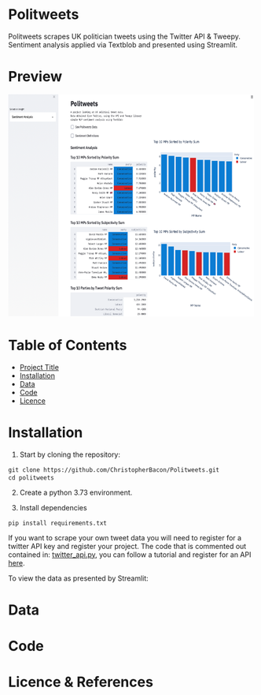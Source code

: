 # Politweets
Politweets scrapes UK politician tweets using the Twitter API &amp; Tweepy. Sentiment analysis applied via Textblob and presented using Streamlit.

# Preview

<img src="politweets_screen.png" width="500" height="450">

# Table of Contents

- [Project Title](#Politweets)
- [Installation](#Installation)
- [Data](#Data)
- [Code](#Code)
- [Licence](#Licence)

# Installation

1. Start by cloning the repository:
```
git clone https://github.com/ChristopherBacon/Politweets.git
cd politweets
```
2. Create a python 3.73 environment.

3. Install dependencies

```
pip install requirements.txt
```
If you want to scrape your own tweet data you will need to register for a twitter API key and register your project. The code that is commented out contained in: [twitter_api.py](*twitter_api.py), you can follow a tutorial and register for an API [here](https://developer.twitter.com/en/docs/twitter-api/tutorials).

To view the data as presented by Streamlit:


# Data

# Code

# Licence & References

